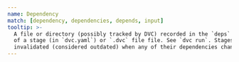 ```yaml
---
name: Dependency
match: [dependency, dependencies, depends, input]
tooltip: >-
  A file or directory (possibly tracked by DVC) recorded in the `deps` section
  of a stage (in `dvc.yaml`) or `.dvc` file file. See `dvc run`. Stages are
  invalidated (considered outdated) when any of their dependencies change.
---
```

